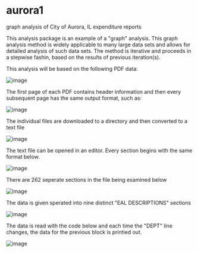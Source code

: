 # aurora1
graph analysis of City of Aurora, IL expenditure reports

This analysis package is an example of a "graph" analysis.   This graph analysis method is widely applicable to many large data sets and allows for detailed analysis of such data sets.   The method is iterative and proceeds in a stepwise fashin, based on the results of previous iteration(s).


This analysis will be based on the following PDF data:

![image](https://github.com/kwd2/aurora1/assets/15908030/aab83661-c799-42ca-9de7-9deae0442e72)

The first page of each PDF contains header information and then every subsequent page has the same output format, such as:

![image](https://github.com/kwd2/aurora1/assets/15908030/0bb5262b-36b5-43a9-9891-b05f1463c601)

The individual files are downloaded to a directory and then converted to a text file

![image](https://github.com/kwd2/aurora1/assets/15908030/e6b6db0d-ccfd-4c7d-b475-b976cec5de05)


The text file can be opened in an editor.    Every section begins with the same format below.

![image](https://github.com/kwd2/aurora1/assets/15908030/d4e14af4-cf77-440b-9719-8e5b22903a19)

There are 262 seperate sections in the file being examined below

![image](https://github.com/kwd2/aurora1/assets/15908030/700fe598-a9fa-4407-a2bb-29cb9bce9ae6)

The data is given sperated into nine distinct "EAL DESCRIPTIONS" sections

![image](https://github.com/kwd2/aurora1/assets/15908030/8e559b9e-96b7-4613-bbe2-2df790f867ea)

The data is read with the code below and each time the "DEPT" line changes, the data for the previous block is printied out.


![image](https://github.com/kwd2/aurora1/assets/15908030/157c0b95-caec-4c42-9602-b60d13a0ab72)




